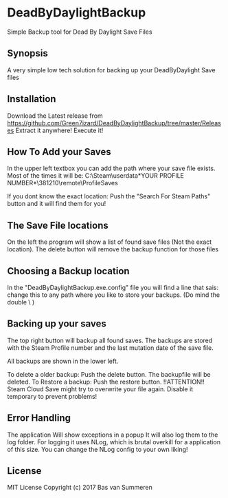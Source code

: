 # DeadByDaylightBackup
Simple Backup tool for Dead By Daylight Save Files


## Synopsis

A very simple low tech solution for backing up your DeadByDaylight Save files

## Installation

Download the Latest release from https://github.com/Green7izard/DeadByDaylightBackup/tree/master/Releases
Extract it anywhere!
Execute it!

## How To Add your Saves

In the upper left textbox you can add the path where your save file exists. Most of the times it will be:
C:\Steam\userdata\*YOUR PROFILE NUMBER*\381210\remote\ProfileSaves

If you dont know the exact location: Push the "Search For Steam Paths" button and it will find them for you!

## The Save File locations

On the left the program will show a list of found save files (Not the exact location).
The delete button will remove the backup function for those files

## Choosing a Backup location

In the "DeadByDaylightBackup.exe.config" file you will find a line that sais:
<add key="BackupLocation" value="E:\\DeadByDaylight"/>
change this to any path where you like to store your backups. (Do mind the double \ )

## Backing up your saves

The top right button will backup all found saves.
The backups are stored with the Steam Profile number and the last mutation date of the save file.

All backups are shown in the lower left.

To delete a older backup: Push the delete button. The backupfile will be deleted.
To Restore a backup: Push the restore button. !!ATTENTION!! Steam Cloud Save might try to overwrite your file again. Disable it temporary to prevent problems!

## Error Handling

The application Will show exceptions in a popup
It will also log them to the log folder.
For logging it uses NLog, which is brutal overkill for a application of this size.
You can change the NLog config to your own liking!

## License

MIT License
Copyright (c) 2017 Bas van Summeren
